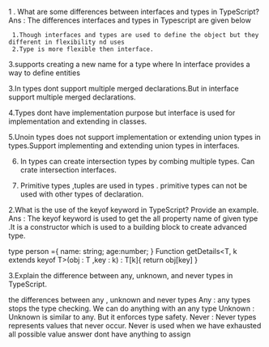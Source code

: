 1 . What are some differences between interfaces and types in TypeScript?
Ans : The differences interfaces and types in Typescript are given below

     1.Though interfaces and types are used to define the object but they different in flexibility nd uses
     2.Type is more flexible then interface.
3.supports creating a new name for a type where In interface provides a way to define entities

3.In types dont support multiple merged declarations.But in interface support multiple merged declarations.

4.Types dont have implementation purpose but interface is used for implementation and extending in classes.

5.Unoin types does not support implementation or extending union types in types.Support implementing and extending union types in interfaces.


6. In types can create intersection types by  combing multiple types. Can crate intersection interfaces.

7. Primitive types ,tuples are used in types . primitive types can not be used with other types of declaration.

2.What is the use of the keyof keyword in TypeScript? Provide an example.
Ans :
The keyof keyword is used to get the all property name of given  type .It is a constructor which is used to a building block to create advanced type.

type person ={
name: string;
age:number;
}
Function getDetails<T, k extends  keyof T>(obj : T ,key : k) : T[k]{
return obj[key]
}

3.Explain the difference between any, unknown, and never types in TypeScript.

 the differences between any , unknown and never types 
Any : any types stops the type checking. We can do anything with an any type
Unknown : Unknown is similar to any. But it enforces type safety.
Never : Never types represents values that never occur. Never is used when we have exhausted all possible value answer dont have anything to assign  
